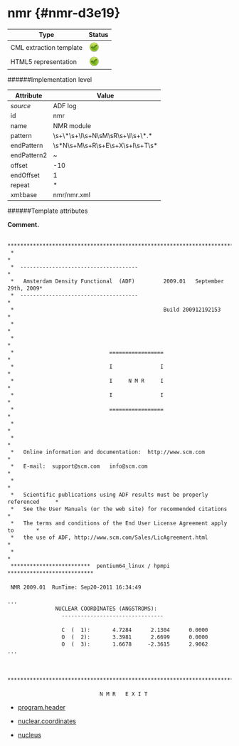# nmr {#nmr-d3e19}


| Type                                                                                                                                                | Status                                                                                                                                              |
|----|----|
| CML extraction template                                                                                                                             | ![](/imgs/Total.png)                                                                                                                                |
| HTML5 representation                                                                                                                                | ![](/imgs/Total.png)                                                                                                                                |

######Implementation level

| Attribute                                                                                                                                           | Value                                                                                                                                               |
|----|----|
| *source*                                                                                                                                            | ADF log                                                                                                                                             |
| id                                                                                                                                                  | nmr                                                                                                                                                 |
| name                                                                                                                                                | NMR module                                                                                                                                          |
| pattern                                                                                                                                             | \\s+\\\*\\s+\\I\\s+N\\sM\\sR\\s+\\I\\s+\\\*.\*                                                                                                      |
| endPattern                                                                                                                                          | \\s\*N\\s+M\\s+R\\s+E\\s+X\\s+I\\s+T\\s\*                                                                                                           |
| endPattern2                                                                                                                                         | \~                                                                                                                                                  |
| offset                                                                                                                                              | -10                                                                                                                                                 |
| endOffset                                                                                                                                           | 1                                                                                                                                                   |
| repeat                                                                                                                                              | \*                                                                                                                                                  |
| xml:base                                                                                                                                            | nmr/nmr.xml                                                                                                                                         |

######Template attributes

**Comment.**


     *******************************************************************************
     *                                                                             *
     *  -------------------------------------                                      *
     *   Amsterdam Density Functional  (ADF)         2009.01   September 29th, 2009*
     *  -------------------------------------                                      *
     *                                               Build 200912192153            *
     *                                                                             *
     *                                                                             *
     *                              =================                              *
     *                              I               I                              *
     *                              I     N M R     I                              *
     *                              I               I                              *
     *                              =================                              *
     *                                                                             *
     *                                                                             *
     *   Online information and documentation:  http://www.scm.com                 *
     *   E-mail:  support@scm.com   info@scm.com                                   *
     *                                                                             *
     *   Scientific publications using ADF results must be properly referenced     *
     *   See the User Manuals (or the web site) for recommended citations          *
     *   The terms and conditions of the End User License Agreement apply to       *
     *   the use of ADF, http://www.scm.com/Sales/LicAgreement.html                *
     *                                                                             *
     *************************  pentium64_linux / hpmpi  ***************************
     
     NMR 2009.01  RunTime: Sep20-2011 16:34:49
     
    ...
                   NUCLEAR COORDINATES (ANGSTROMS):
                     --------------------------------

                     C  (  1):       4.7284      2.1304      0.0000
                     O  (  2):       3.3981      2.6699      0.0000
                     O  (  3):       1.6678     -2.3615      2.9062
    ...


     *******************************************************************************

                                 N M R   E X I T

-   [program.header](/out/md/cml/adf_log/program.header-d3e26.md)

<!-- -->

-   [nuclear.coordinates](/out/md/cml/adf_log/nuclear.coordinates-d3e145.md)

<!-- -->

-   [nucleus](/out/md/cml/adf_log/nucleus-d3e568.md)
